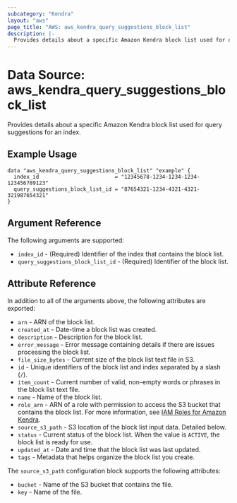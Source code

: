 ```yaml
---
subcategory: "Kendra"
layout: "aws"
page_title: "AWS: aws_kendra_query_suggestions_block_list"
description: |-
  Provides details about a specific Amazon Kendra block list used for query suggestions for an index.
---
```


# Data Source: aws_kendra_query_suggestions_block_list

Provides details about a specific Amazon Kendra block list used for query suggestions for an index.

## Example Usage

```hcl
data "aws_kendra_query_suggestions_block_list" "example" {
  index_id                        = "12345678-1234-1234-1234-123456789123"
  query_suggestions_block_list_id = "87654321-1234-4321-4321-321987654321"
}
```

## Argument Reference

The following arguments are supported:

* `index_id` - (Required) Identifier of the index that contains the block list.
* `query_suggestions_block_list_id` - (Required) Identifier of the block list.

## Attribute Reference

In addition to all of the arguments above, the following attributes are exported:

* `arn` - ARN of the block list.
* `created_at` - Date-time a block list was created.
* `description` - Description for the block list.
* `error_message` - Error message containing details if there are issues processing the block list.
* `file_size_bytes` - Current size of the block list text file in S3.
* `id` - Unique identifiers of the block list and index separated by a slash (`/`).
* `item_count` - Current number of valid, non-empty words or phrases in the block list text file.
* `name` - Name of the block list.
* `role_arn` - ARN of a role with permission to access the S3 bucket that contains the block list. For more information, see [IAM Roles for Amazon Kendra](https://docs.aws.amazon.com/kendra/latest/dg/iam-roles.html).
* `source_s3_path` - S3 location of the block list input data. Detailed below.
* `status` - Current status of the block list. When the value is `ACTIVE`, the block list is ready for use.
* `updated_at` - Date and time that the block list was last updated.
* `tags` - Metadata that helps organize the block list you create.

The `source_s3_path` configuration block supports the following attributes:

* `bucket` - Name of the S3 bucket that contains the file.
* `key` - Name of the file.

